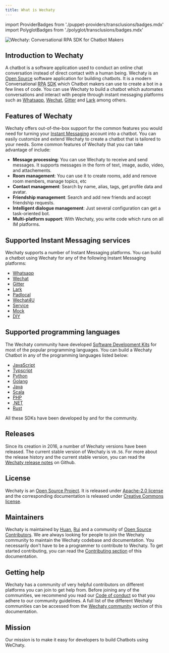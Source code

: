```yaml
---
title: What is Wechaty
---
```


import ProviderBadges   from './puppet-providers/transclusions/badges.mdx'
import PolyglotBadges   from './polyglot/transclusions/badges.mdx'

![Wechaty: Conversational RPA SDK for Chatbot Makers](/img/wechaty-logo.svg)

## Introduction to Wechaty

A chatbot is a software application used to conduct an online chat conversation instead of direct contact with a human being. Wechaty is an [Open Source](https://opensource.com/resources/what-open-source) software application for building chatbots. It is a modern Conversational [RPA](#placeholder) [SDK](#placeholder) which Chatbot makers can use to create a bot in a few lines of code. You can use Wechaty to build a chatbot which automates conversations and interact with people through instant messaging platforms such as [Whatsapp](https://www.whatsapp.com/?lang=en), [Wechat](https://www.wechat.com/), [Gitter](https://gitter.im/) and [Lark](https://www.larksuite.com/) among others.

## Features of Wechaty

Wechaty offers out-of-the-box support for the common features you would need for turning your [Instant Messaging](#placeholder) account into a chatbot. You can easily customize and extend Wechaty to create a chatbot that is tailored to your needs. Some common features of Wechaty that you can take advantage of include:

<!-- Rethink these features -->

- **Message processing**: You can use Wechaty to receive and send messages. It supports messages in the form of text, image, audio, video, and attachements.
- **Room management**: You can use it to create rooms, add and remove room members, manage topics, etc
- **Contact management**: Search by name, alias, tags, get profile data and avatar.
- **Friendship management**: Search and add new friends and accept friendship requests.
- **Intelligent dialogue management**: Just several configuration can get a task-oriented bot.
- **Multi-platform support**: With Wechaty, you write code which runs on all IM platforms.

## Supported Instant Messaging services

Wechaty supports a number of Instant Messaging platforms. You can build a chatbot using Wechaty for any of the following Instant Messaging platforms:

<!-- Find better way of presenting this list -->

- [Whatsapp](https://www.whatsapp.com/?lang=en)
- [Wechat](https://www.wechat.com/)
- [Gitter](https://gitter.im/)
- [Lark](https://www.larksuite.com/)
- [Padlocal](#placeholder)
- [Wechat4U](#placeholder)
- [Service](#placeholder)
- [Mock](#placeholder)
- [DIY](#placeholder)

<ProviderBadges />

## Supported programming languages

The Wechaty community have developed [Software Development Kits](#placeholder) for most of the popular programming languages. You can build a Wechaty Chatbot in any of the programming languages listed below:

<!-- Find better way of presenting this list -->

- [JavaScript](#placeholder)
- [Typscript](#placeholder)
- [Python](#placeholder)
- [Golang](#placeholder)
- [Java](#placeholder)
- [Scala](#placeholder)
- [PHP](#placeholder)
- [.NET](#placeholder)
- [Rust](#placeholder)

<PolyglotBadges />

All these SDKs have been developed by and for the community.

## Releases

<!-- Automate updates to the current stable version -->

Since its creation in 2016, a number of Wechaty versions have been released. The current stable version of Wechaty is `V0.56`. For more about the release history and the current stable version, you can read the [Wechaty release notes](https://github.com/Wechaty/wechaty/releases) on Github.

## License

Wechaty is an [Open Source Project](https://opensource.com/resources/what-open-source). It is released under [Apache-2.0 license](https://github.com/wechaty/wechaty/blob/master/LICENSE) and the corresponding documentation is released under [Creative Commons license](https://creativecommons.org/licenses/).

## Maintainers

Wechaty is maintained by [Huan](https://github.com/huan), [Rui](#placeholder) and a community of [Open Source Contributors](#placeholder). We are always looking for people to join the Wechaty community to maintain the Wechaty codebase and documentation. You necessarily don't have to be a programmer to contribute to Wechaty. To get started contributing, you can read the [Contributing section](#placeholder) of this documentation.

<!-- Add Wechaty community as separate subsection under Introduction -->

## Getting help

Wechaty has a community of very helpful contributors on different platforms you can join to get help from. Before joining any of the communities, we recommend you read our [Code of conduct](#placeholder) so that you adhere to our community guidelines. A full list of the different Wechaty communities can be accessed from the [Wechaty community](#placeholder) section of this documentation.

## Mission

Our mission is to make it easy for developers to build Chatbots using WeChaty.
